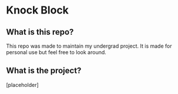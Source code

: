 # Knock Block

## What is this repo?
This repo was made to maintain my undergrad project. It is made for personal use but feel free to look around.

## What is the project?
[placeholder]

